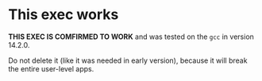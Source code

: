 # This exec works

**THIS EXEC IS COMFIRMED TO WORK** and was tested on the `gcc` in version 14.2.0.

Do not delete it (like it was needed in early version), because it will break the entire user-level apps.
